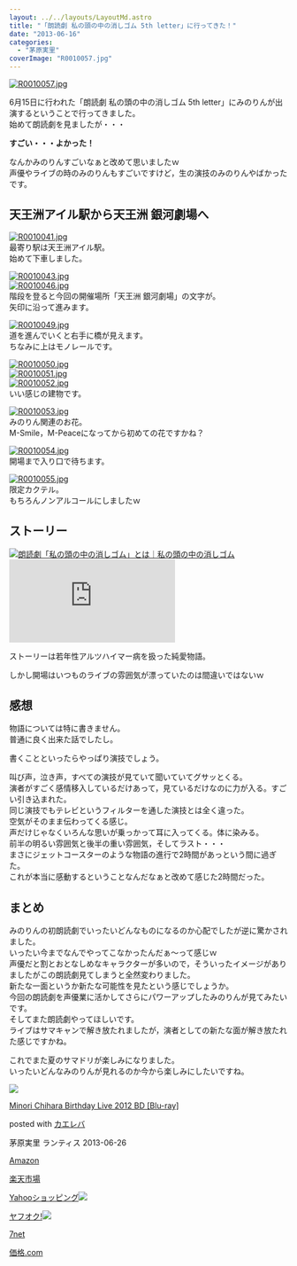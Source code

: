 ```yaml
---
layout: ../../layouts/LayoutMd.astro
title: "「朗読劇 私の頭の中の消しゴム 5th letter」に行ってきた！"
date: "2013-06-16"
categories: 
  - "茅原実里"
coverImage: "R0010057.jpg"
---
```


[![R0010057.jpg](/archive/images/9058850608_e32d7fd902_b.jpg)](http://www.flickr.com/photos/67522130@N08/9058850608/ "R0010057.jpg")

6月15日に行われた「朗読劇 私の頭の中の消しゴム 5th letter」にみのりんが出演するということで行ってきました。  
始めて朗読劇を見ましたが・・・

**すごい・・・よかった！**

なんかみのりんすごいなぁと改めて思いましたｗ  
声優やライブの時のみのりんもすごいですけど，生の演技のみのりんやばかったです。

## 天王洲アイル駅から天王洲 銀河劇場へ

[![R0010041.jpg](/archive/images/9056584893_76a670e510_b.jpg)](http://www.flickr.com/photos/67522130@N08/9056584893/ "R0010041.jpg")  
最寄り駅は天王洲アイル駅。  
始めて下車しました。

[![R0010043.jpg](/archive/images/9058812874_7a414d7a69_b.jpg)](http://www.flickr.com/photos/67522130@N08/9058812874/ "R0010043.jpg")  
[![R0010046.jpg](/archive/images/9056603501_7f799c3d4b_b.jpg)](http://www.flickr.com/photos/67522130@N08/9056603501/ "R0010046.jpg")  
階段を登ると今回の開催場所「天王洲 銀河劇場」の文字が。  
矢印に沿って進みます。

[![R0010049.jpg](/archive/images/9056607809_23835f6c22_b.jpg)](http://www.flickr.com/photos/67522130@N08/9056607809/ "R0010049.jpg")  
道を進んでいくと右手に橋が見えます。  
ちなみに上はモノレールです。

[![R0010050.jpg](/archive/images/9056610555_9e103d1ec3_b.jpg)](http://www.flickr.com/photos/67522130@N08/9056610555/ "R0010050.jpg")  
[![R0010051.jpg](/archive/images/9058833934_308dc880d5_b.jpg)](http://www.flickr.com/photos/67522130@N08/9058833934/ "R0010051.jpg")  
[![R0010052.jpg](/archive/images/9058838750_f996dd2c56_b.jpg)](http://www.flickr.com/photos/67522130@N08/9058838750/ "R0010052.jpg")  
いい感じの建物です。

[![R0010053.jpg](/archive/images/9058842252_5a1e6811c0_b.jpg)](http://www.flickr.com/photos/67522130@N08/9058842252/ "R0010053.jpg")  
みのりん関連のお花。  
M-Smile，M-Peaceになってから初めての花ですかね？

[![R0010054.jpg](/archive/images/9058843954_e1f9e5c348_b.jpg)](http://www.flickr.com/photos/67522130@N08/9058843954/ "R0010054.jpg")  
開場まで入り口で待ちます。

[![R0010055.jpg](/archive/images/9056625261_fa21f57c29_b.jpg)](http://www.flickr.com/photos/67522130@N08/9056625261/ "R0010055.jpg")  
限定カクテル。  
もちろんノンアルコールにしましたｗ

## ストーリー

[![](http://capture.heartrails.com/150x130/shadow?http://keshigomu.info/about.html)](http://keshigomu.info/about.html)[朗読劇「私の頭の中の消しゴム」とは｜私の頭の中の消しゴム](http://keshigomu.info/about.html)[![](http://b.hatena.ne.jp/entry/image/http://keshigomu.info/about.html)](http://b.hatena.ne.jp/entry/http://keshigomu.info/about.html)  

ストーリーは若年性アルツハイマー病を扱った純愛物語。

しかし開場はいつものライブの雰囲気が漂っていたのは間違いではないｗ

## 感想

物語については特に書きません。  
普通に良く出来た話でしたし。

書くことといったらやっぱり演技でしょう。

叫び声，泣き声，すべての演技が見ていて聞いていてグサッとくる。  
演者がすごく感情移入しているだけあって，見ているだけなのに力が入る。すごい引き込まれた。  
同じ演技でもテレビというフィルターを通した演技とは全く違った。  
空気がそのまま伝わってくる感じ。  
声だけじゃなくいろんな思いが乗っかって耳に入ってくる。体に染みる。  
前半の明るい雰囲気と後半の重い雰囲気，そしてラスト・・・  
まさにジェットコースターのような物語の進行で2時間があっという間に過ぎた。  
これが本当に感動するということなんだなぁと改めて感じた2時間だった。

## まとめ

みのりんの初朗読劇でいったいどんなものになるのか心配でしたが逆に驚かされました。  
いったい今までなんでやってこなかったんだぁ～って感じｗ  
声優だと割とおとなしめなキャラクターが多いので，そういったイメージがありましたがこの朗読劇見てしまうと全然変わりました。  
新たな一面というか新たな可能性を見たという感じでしょうか。  
今回の朗読劇を声優業に活かしてさらにパワーアップしたみのりんが見てみたいです。  
そしてまた朗読劇やってほしいです。  
ライブはサマキャンで解き放たれましたが，演者としての新たな面が解き放たれた感じですかね。

これでまた夏のサマドリが楽しみになりました。  
いったいどんなみのりんが見れるのか今から楽しみにしたいですね。

[![](/archive/images/41Vg8n1EPVL._SL160_.jpg)](https://www.amazon.co.jp/exec/obidos/ASIN/B00CDXLJTS/mizuka123-22/ref=nosim/)

[Minori Chihara Birthday Live 2012 BD \[Blu-ray\]](https://www.amazon.co.jp/exec/obidos/ASIN/B00CDXLJTS/mizuka123-22/ref=nosim/)

posted with [カエレバ](http://kaereba.com)

茅原実里 ランティス 2013-06-26

[Amazon](http://www.amazon.co.jp/gp/search?keywords=Minori%20Chihara%20Birthday%20Live%202012%20BD&__mk_ja_JP=%83J%83%5E%83J%83i&tag=mizuka123-22 "アマゾン")

[楽天市場](http://hb.afl.rakuten.co.jp/hgc/032b53ee.4b34c5ee.0f4a541e.f440145e/?pc=http%3A%2F%2Fsearch.rakuten.co.jp%2Fsearch%2Fmall%2FMinori%2520Chihara%2520Birthday%2520Live%25202012%2520BD%2F-%2Ff.1-p.1-s.1-sf.0-st.A-v.2%3Fx%3D0%26scid%3Daf_ich_link_urltxt%26m%3Dhttp%3A%2F%2Fm.rakuten.co.jp%2F "楽天市場")

[Yahooショッピング![](//ad.jp.ap.valuecommerce.com/servlet/gifbanner?sid=3066752&pid=881990642)](//ck.jp.ap.valuecommerce.com/servlet/referral?sid=3066752&pid=881990642&vc_url=http%3A%2F%2Fshopping.search.yahoo.co.jp%2Fsearch%3FuIv%3Don%26ei%3DUTF-8%26tab_ex%3Dcommerce%26slider%3D0%26va%3DMinori%2520Chihara%2520Birthday%2520Live%25202012%2520BD "Yahooショッピング")

[ヤフオク!![](//ad.jp.ap.valuecommerce.com/servlet/gifbanner?sid=3066752&pid=881990645)](//ck.jp.ap.valuecommerce.com/servlet/referral?sid=3066752&pid=881990645&vc_url=http%3A%2F%2Fauctions.search.yahoo.co.jp%2Fsearch%3Fvo%3D%26ve%3D%26auccat%3D0%26aucminprice%3D%26aucmaxprice%3D%26aucmin_bidorbuy_price%3D%26aucmax_bidorbuy_price%3D%26loc_cd%3D0%26abatch%3D0%26istatus%3D0%26filtered%3D1%26ei%3DUTF-8%26tab_ex%3Dcommerce%26va%3DMinori%2520Chihara%2520Birthday%2520Live%25202012%2520BD "ヤフオク!")

[7net](//ck.jp.ap.valuecommerce.com/servlet/referral?sid=3066752&pid=881990643&vc_url=http%3A%2F%2Fwww.7netshopping.jp%2Fall%2Fsearch_result%2F-%2Fbprice%2Foff%2Fsort%2F0%2Fkword_in%2FMinori%2520Chihara%2520Birthday%2520Live%25202012%2520BD%2FallGoods%2Fon%2Fsubmit.x%2F30%2Fdisp_result%2F1%2Fsubmit.y%2F9%2Fprvlg%2Foff%2Fnobuy%2Fon%2FsetProduct%2Foff%2Foop%2Fon%2Fctgy%2Fall%2FfromKeywordSearch%2Ftrue "セブンネットショッピング")

[価格.com](http://kakaku.com/search_results/Minori%20Chihara%20Birthday%20Live%202012%20BD/ "kakakucom")
